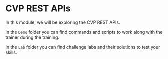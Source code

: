 # CVP REST APIs

In this module, we will be exploring the CVP REST APIs.

In the `Demo` folder you can find commands and scripts to work along with the trainer during the training.

In the `Lab` folder you can find challenge labs and their solutions to test your skills.
